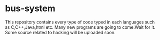 # bus-system
This repository contains every type of code typed in each languages such as C,C++,Java,html etc.
Many new programs are going to come.Wait for it.
Some source related to hacking will be uploaded soon.
